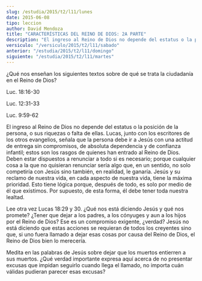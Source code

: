 ```yaml
---
slug: /estudia/2015/t2/l11/lunes
date: 2015-06-08
tipo: leccion
author: David Mendoza
title: "CARACTERÍSTICAS DEL REINO DE DIOS: 2A PARTE"
description: "El ingreso al Reino de Dios no depende del estatus o la posición de la persona, o sus riquezas o falta de ellas. Lucas, junto con los escritores de los otros evangelios, señala que la persona debe ir a Jesús con una actitud de entrega sin compromisos, de absoluta dependencia y de confianza infantil"
versiculo: "/versiculo/2015/t2/l11/sabado"
anterior: "/estudia/2015/t2/l11/domingo"
siguiente: "/estudia/2015/t2/l11/martes"
---
```


¿Qué nos enseñan los siguientes textos sobre de qué se trata la ciudadanía en el Reino de Dios?

Luc. 18:16-30

Luc. 12:31-33

Luc. 9:59-62

El ingreso al Reino de Dios no depende del estatus o la posición de la persona, o sus riquezas o falta de ellas. Lucas, junto con los escritores de los otros evangelios, señala que la persona debe ir a Jesús con una actitud de entrega sin compromisos, de absoluta dependencia y de confianza infantil; estos son los rasgos de quienes han entrado al Reino de Dios. Deben estar dispuestos a renunciar a todo si es necesario; porque cualquier cosa a la que no quisieran renunciar sería algo que, en un sentido, no solo competiría con Jesús sino también, en realidad, le ganaría. Jesús y su reclamo de nuestra vida, en cada aspecto de nuestra vida, tiene la máxima prioridad. Esto tiene lógica porque, después de todo, es solo por medio de él que existimos. Por supuesto, de esta forma, él debe tener toda nuestra lealtad.

Lee otra vez Lucas 18:29 y 30. ¿Qué nos está diciendo Jesús y qué nos promete? ¿Tener que dejar a los padres, a los cónyuges y aun a los hijos por el Reino de Dios? Ese es un compromiso exigente, ¿verdad? Jesús no está diciendo que estas acciones se requieran de todos los creyentes sino que, si uno fuera llamado a dejar esas cosas por causa del Reino de Dios, el Reino de Dios bien lo merecería.

Medita en las palabras de Jesús sobre dejar que los muertos entierren a sus muertos. ¿Qué verdad importante expresa aquí acerca de no presentar excusas que impidan seguirlo cuando llega el llamado, no importa cuán válidas pudieran parecer esas excusas?
